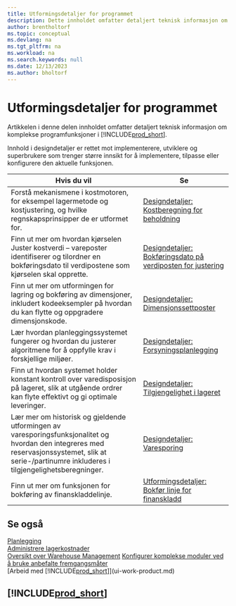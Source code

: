 ```yaml
---
title: Utformingsdetaljer for programmet
description: Dette innholdet omfatter detaljert teknisk informasjon om komplekse programfunksjoner i Business Central.
author: brentholtorf
ms.topic: conceptual
ms.devlang: na
ms.tgt_pltfrm: na
ms.workload: na
ms.search.keywords: null
ms.date: 12/13/2023
ms.author: bholtorf
---
```

# <a name="application-design-details"></a>Utformingsdetaljer for programmet

Artikkelen i denne delen innholdet omfatter detaljert teknisk informasjon om komplekse programfunksjoner i [!INCLUDE[prod_short](includes/prod_short.md)].  

Innhold i designdetaljer er rettet mot implementerere, utviklere og superbrukere som trenger større innsikt for å implementere, tilpasse eller konfigurere den aktuelle funksjonen.  

|**Hvis du vil**|**Se**|  
|------------|-------------|  
|Forstå mekanismene i kostmotoren, for eksempel lagermetode og kostjustering, og hvilke regnskapsprinsipper de er utformet for.|[Designdetaljer: Kostberegning for beholdning](design-details-inventory-costing.md)|  
|Finn ut mer om hvordan kjørselen Juster kostverdi – vareposter identifiserer og tilordner en bokføringsdato til verdipostene som kjørselen skal opprette.|[Designdetaljer: Bokføringsdato på verdiposten for justering](design-details-inventory-adjustment-value-entry-posting-date.md)|
|Finn ut mer om utformingen for lagring og bokføring av dimensjoner, inkludert kodeeksempler på hvordan du kan flytte og oppgradere dimensjonskode.|[Designdetaljer: Dimensjonssettposter](design-details-dimension-set-entries-overview.md)|
|Lær hvordan planleggingssystemet fungerer og hvordan du justerer algoritmene for å oppfylle krav i forskjellige miljøer.|[Designdetaljer: Forsyningsplanlegging](design-details-supply-planning.md)|  
|Finn ut hvordan systemet holder konstant kontroll over varedisposisjon på lageret, slik at utgående ordrer kan flyte effektivt og gi optimale leveringer.|[Designdetaljer: Tilgjengelighet i lageret](design-details-availability-in-the-warehouse.md)|
|Lær mer om historisk og gjeldende utformingen av varesporingsfunksjonalitet og hvordan den integreres med reservasjonssystemet, slik at serie-/partinumre inkluderes i tilgjengelighetsberegninger.|[Designdetaljer: Varesporing](design-details-item-tracking.md)|  
|Finn ut mer om funksjonen for bokføring av finanskladdelinje.|[Utformingsdetaljer: Bokfør linje for finanskladd](design-details-general-journal-post-line.md)|

## <a name="see-also"></a>Se også

[Planlegging](production-planning.md)  
[Administrere lagerkostnader](finance-manage-inventory-costs.md)  
[Oversikt over Warehouse Management](design-details-warehouse-management.md)
[Konfigurer komplekse moduler ved å bruke anbefalte fremgangsmåter](set-up-complex-application-areas-using-best-practices.md)  
[Arbeid med [!INCLUDE[prod_short](includes/prod_short.md)]](ui-work-product.md)  

## [!INCLUDE[prod_short](includes/free_trial_md.md)]  
